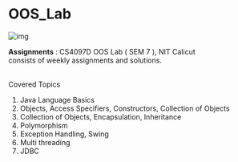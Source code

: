 # OOS_Lab

![img](https://static.javatpoint.com/core/images/what-is-object-oriented-programming.png)

**Assignments** : CS4097D OOS Lab ( SEM 7 ), NIT Calicut
<br/>
consists of weekly assignments and solutions. 
<br/>
<br/>

Covered Topics
1. Java Language Basics
2. Objects, Access Specifiers, Constructors, Collection of Objects
3. Collection of Objects, Encapsulation, Inheritance
4. Polymorphism
5. Exception Handling, Swing
6. Multi threading
7. JDBC


